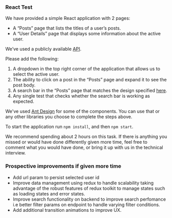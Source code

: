 ### React Test

We have provided a simple React application with 2 pages:
<ul>
<li>A “Posts” page that lists the titles of a user’s posts.</li>
<li>A “User Details” page that displays some information about the active user.</li>
</ul>

We’ve used a publicly available [API](https://jsonplaceholder.typicode.com/).

Please add the following:

1. A dropdown in the top right corner of the application that allows us to select the active user.</li>
2. The ability to click on a post in the “Posts” page and expand it to see the post body.</li>
3. A search bar in the “Posts” page that matches the design specified [here](https://www.figma.com/design/4Lhm0Oj7EXsKzXvp7OIDEB/search-bar?node-id=0-1&t=GjAOQlc4I8XLUAQf-1).</li>
4. Any single test that checks whether the search bar is working as expected.</li>

We've used [Ant Design](https://ant.design/) for some of the components. You can use that or any other libraries you choose to complete the steps above.

To start the application run <code>npm install</code>, and then <code>npm start</code>.

We recommend spending about 2 hours on this task. If there is anything you missed or would have done differently given more time, feel free to comment what you would have done, or bring it up with us in the technical interview.

### Prospective improvements if given more time
- Add url param to persist selected user id
- Improve data management using redux to handle scalability taking advantage of the  robust features of redux toolkit to manage states such as loading states and error states.
- Improve search functionality on backend to improve search perfomance i.e better filter params on endpoint to handle varying filter conditions.
- Add additional transition animations to improve UX.
